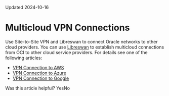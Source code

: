 Updated 2024-10-16
# Multicloud VPN Connections
Use Site-to-Site VPN and Libreswan to connect Oracle networks to other cloud providers.
You can use [Libreswan](https://docs.oracle.com/en-us/iaas/Content/Network/Reference/libreswanCPE.htm#Libreswan) to establish multicloud connections from OCI to other cloud service providers. For details see one of the following articles:
  * [VPN Connection to AWS](https://docs.oracle.com/en-us/iaas/Content/Network/Tasks/vpn_to_aws.htm#vpn_to_aws)
  * [VPN Connection to Azure](https://docs.oracle.com/en-us/iaas/Content/Network/Tasks/vpn_to_azure.htm#vpn_to_azure)
  * [VPN Connection to Google](https://docs.oracle.com/en-us/iaas/Content/Network/Tasks/vpn_to_gcp.htm#vpn_to_google)


Was this article helpful?
YesNo

